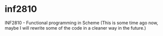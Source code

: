 # inf2810
INF2810 - Functional programming in Scheme (This is some time ago now, maybe I will rewrite some of the code in a cleaner way in the future.)
